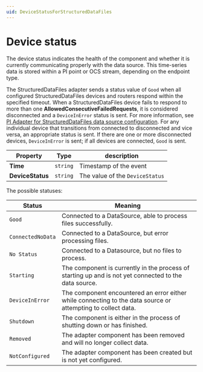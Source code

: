 ```yaml
---
uid: DeviceStatusForStructuredDataFiles
---
```


# Device status

The device status indicates the health of the component and whether it is currently communicating properly with the data source. This time-series data is stored within a PI point or OCS stream, depending on the endpoint type.

The StructuredDataFiles adapter sends a status value of `Good` when all configured StructuredDataFiles devices and routers respond within the specified timeout. When a StructuredDataFiles device fails to respond to more than one **AllowedConsecutiveFailedRequests**,  it is considered disconnected and a `DeviceInError` status is sent. For more information, see [PI Adapter for StructuredDataFiles data source configuration](xref:PIAdapterforStructuredDataFilesDataSourceConfiguration). For any individual device that transitions from connected to disconnected and vice versa, an appropriate status is sent. If there are one or more disconnected devices, `DeviceInError` is sent; if all devices are connected, `Good` is sent.

| Property                          | Type                                 | description                    |
|-----------------------------------|--------------------------------------|--------------------------------|
| **Time**                          | `string`                               | Timestamp of the event        |
| **DeviceStatus**                  | `string`                               | The value of the `DeviceStatus` |

The possible statuses:

| Status                            | Meaning                               |
|-----------------------------------|---------------------------------------|
| `Good`                          | Connected to a DataSource, able to process files successfully. |
| `ConnectedNoData`               | Connected to a DataSource, but error processing files. |
| `No Status`                     | Connected to a Datasource, but no files to process. |
| `Starting`                      | The component is currently in the process of starting up and is not yet connected to the data source. |
| `DeviceInError`                 | The component encountered an error either while connecting to the data source or attempting to collect data. |
| `Shutdown`                      | The component is either in the process of shutting down or has finished. |
| `Removed`                       | The adapter component has been removed and will no longer collect data. |
| `NotConfigured`                 | The adapter component has been created but is not yet configured. |
